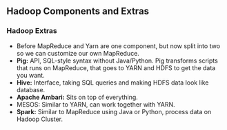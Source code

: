 ## Hadoop Components and Extras


### Hadoop Extras
- Before MapReduce and Yarn are one component, but now split into two so we can customize our own MapReduce.
- **Pig:** API, SQL-style syntax without Java/Python. Pig transforms scripts that runs on MapReduce, that goes to YARN and HDFS to get the data you want.
- **Hive:** Interface, taking SQL queries and making HDFS data look like database.
- **Apache Ambari:** Sits on top of everything.
- MESOS: Similar to YARN, can work together with YARN.
- **Spark:** Similar to MapReduce using Java or Python, process data on Hadoop Cluster.
<!--stackedit_data:
eyJoaXN0b3J5IjpbMTkzOTU1NDQ5MF19
-->